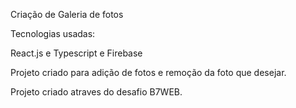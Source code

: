 
Criação de Galeria de fotos

Tecnologias usadas:

React.js e Typescript e Firebase

Projeto criado para adição de fotos e remoção da foto que desejar.

Projeto criado atraves do desafio B7WEB.
